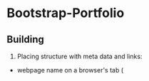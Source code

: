# Bootstrap-Portfolio

## Building <head>
1. Placing  <head> structure with meta data and links: 
- webpage name on a browser's tab (<title>)
- Bootstrap core CSS
- my CSS file
- custom icons from Font Awesome if I decide to use some


## Building <body> 
1. Placing Bootstrap Navigation bar 
- HTML: deactivated button - not needed now, but maybe in the future
- HTML: logo, decorative lettering and text for menu  added
- CSS: navbar-nav rearranged to have logo and subtitle on the left- & menu on the right-hand side
- CSS: navbar made as white and forced (by !important as I could not do it without it)
- CSS: logo defined as 200ph width and having padding from right-hand side txt=20px

2. Placing jumbotron for the main 'welcoming' img
- HTML: sub-class 'jumboTwo' used as the nested part 
- CSS: while inspecting the result in the browser some text's look and button colours were amended

3. Placing cards to showcase jobs - one card for each presented project
- adding 20px margin from top
- linked contextual imgs from the folder
- leaving buttons - the will lead to the linked webpages presentong projects
- SKILLSET - card used to create a simple listing

4. Contact section
- HTML: experimenting with placeholders a bit

5. Footer - links added the same as in the navbar

6. Buttons - shadow added in CSS

  
  
URL screenshots:
![Screenshot 2023-05-16 203135](https://github.com/malaneko/UoB_Challange03_Bootstrap-Portfolio/assets/79726830/f03c6ff5-d67f-438a-b6f3-3ee9d8591c68)
![Screenshot 2023-05-16 203215](https://github.com/malaneko/UoB_Challange03_Bootstrap-Portfolio/assets/79726830/a03a0f77-c778-42f3-ac2f-c5c8dcb343a1)

